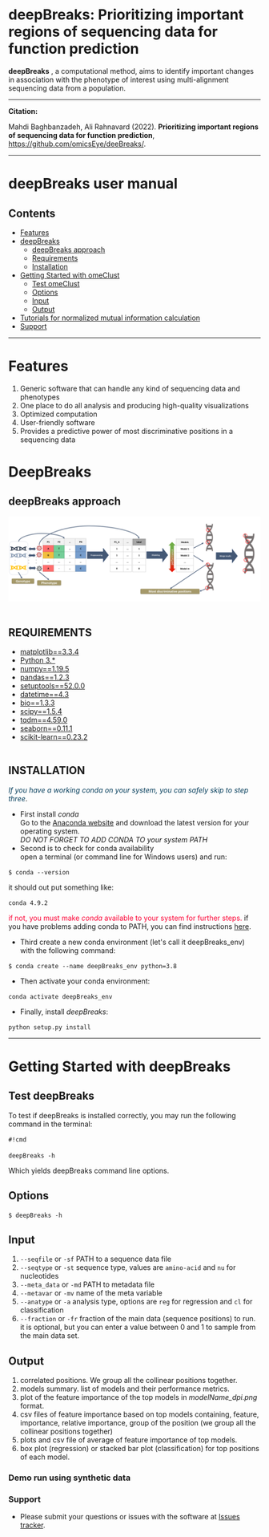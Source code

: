 # deepBreaks: Prioritizing important regions of sequencing data for function prediction #

**deepBreaks** , a computational method, aims to identify important 
changes in association with the phenotype of interest 
using multi-alignment sequencing data from a population.

---
**Citation:**


Mahdi Baghbanzadeh, Ali Rahnavard (2022). **Prioritizing important regions of sequencing data for function prediction**, https://github.com/omicsEye/deeBreaks/.

---
# deepBreaks user manual

## Contents ##
* [Features](#features)
* [deepBreaks](#deepBreaks)
    * [deepBreaks approach](#deepBreaks-approach)
    * [Requirements](#requirements)
    * [Installation](#installation)
* [Getting Started with omeClust](#getting-started-with-omeClust)
    * [Test omeClust](#test-omeClust)
    * [Options](#options) 
    * [Input](#Input)
    * [Output](#output)  
* [Tutorials for normalized mutual information calculation](#tutorials-for-distance-calculation)
* [Support](#Support)
------------------------------------------------------------------------------------------------------------------------------
# Features #
1. Generic software that can handle any kind of sequencing data and phenotypes
2. One place to do all analysis and producing high-quality visualizations
3. Optimized computation
4. User-friendly software
5. Provides a predictive power of most discriminative positions in a sequencing data
# DeepBreaks #
## deepBreaks approach ##
![deepBreaks Workflow overview](img/fig1_overview.png)
<br><br>
## REQUIREMENTS ##
* [matplotlib==3.3.4](http://matplotlib.org/)
* [Python 3.*](https://www.python.org/download/releases/)
* [numpy==1.19.5](http://www.numpy.org/)
* [pandas==1.2.3](http://pandas.pydata.org/getpandas.html)
* [setuptools==52.0.0](https://setuptools.pypa.io/en/latest/index.html)
* [datetime==4.3](https://docs.python.org/3/library/datetime.html)
* [bio==1.3.3](https://biopython.org/wiki/Getting_Started)
* [scipy==1.5.4](https://scipy.org/)
* [tqdm==4.59.0](https://tqdm.github.io/)
* [seaborn==0.11.1](https://seaborn.pydata.org/)
* [scikit-learn==0.23.2](https://scikit-learn.org/stable/install.html)
<br><br>
## INSTALLATION ##


<span style="color:#033C5A">*If you have a working conda on your system, you can safely skip to step three*</span>.

* First install *conda*  
Go to the [Anaconda website]('https://www.anaconda.com/') and download the latest version for your operating system.  
*DO NOT FORGET TO ADD CONDA TO your system PATH*
* Second is to check for conda availability  
open a terminal (or command line for Windows users) and run:
```
$ conda --version
```
it should out put something like:
```
conda 4.9.2
```
<span style="color:#fc0335">if not, you must make *conda* available to your system for further steps.</span>
if you have problems adding conda to PATH, you can find instructions [here](https://docs.anaconda.com/anaconda/user-guide/faq/).
  
* Third create a new conda environment (let's call it deepBreaks_env) with the following command:
```
$ conda create --name deepBreaks_env python=3.8
```
* Then activate your conda environment:
```commandline
conda activate deepBreaks_env 
```
* Finally, install *deepBreaks*:
```commandline
python setup.py install
```
------------------------------------------------------------------------------------------------------------------------------

# Getting Started with deepBreaks #

## Test deepBreaks ##

To test if deepBreaks is installed correctly, you may run the following command in the terminal:

```
#!cmd

deepBreaks -h

```

Which yields deepBreaks command line options.


## Options ##

```
$ deepBreaks -h
```


## Input ##
1. `--seqfile` or `-sf` PATH to a sequence data file
2. `--seqtype` or `-st` sequence type, values are `amino-acid` and `nu` for nucleotides
3. `--meta_data` or `-md` PATH to metadata file
4. `--metavar` or `-mv` name of the meta variable
5. `--anatype` or `-a` analysis type, options are `reg` for regression and `cl` for classification
6. `--fraction` or `-fr` fraction of the main data (sequence positions) to run. it is optional, but you can enter a value between 0 and 1 to sample from the main data set.
## Output ##  
1. correlated positions. We group all the collinear positions together.
2. models summary. list of models and their performance metrics.
3. plot of the feature importance of the top models in *modelName_dpi.png* format.
4. csv files of feature importance based on top models containing, feature, importance, relative importance, group of the position (we group all the collinear positions together)
5. plots and csv file of average of feature importance of top models.
6. box plot (regression) or stacked bar plot (classification) for top positions of each model.

### Demo run using synthetic data ###

### Support ###

* Please submit your questions or issues with the software at [Issues tracker](https://github.com/omicsEye/deepBreaks/issues).